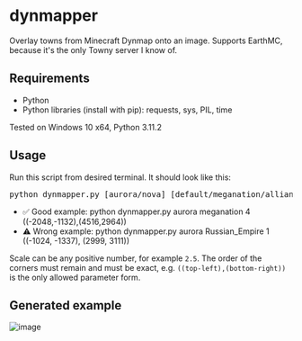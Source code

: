 # dynmapper
Overlay towns from Minecraft Dynmap onto an image.
Supports EarthMC, because it's the only Towny server I know of.

## Requirements
- Python
- Python libraries (install with pip): requests, sys, PIL, time

Tested on Windows 10 x64, Python 3.11.2

## Usage
Run this script from desired terminal. It should look like this:
<pre>python dynmapper.py [aurora/nova] [default/meganation/alliance] [x blocks per pixel] [(top-left corner XZ coords),(bottom-right corner XZ coords)]</pre>
- ✅ Good example: python dynmapper.py aurora meganation 4 ((-2048,-1132),(4516,2964))
- ⚠️ Wrong example: python dynmapper.py aurora Russian_Empire 1 ((-1024, -1337), (2999, 3111))

Scale can be any positive number, for example `2.5`. The order of the corners must remain and must be exact, e.g. `((top-left),(bottom-right))` is the only allowed parameter form.

## Generated example
![image](https://github.com/3meraldK/dynmapper/assets/48335651/e54a4191-b103-4ebb-9925-c5dc118269fa)

